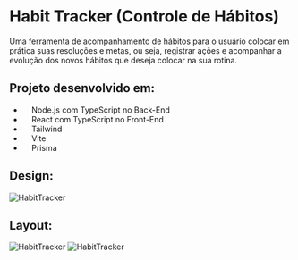 # Habit Tracker (Controle de Hábitos)

Uma ferramenta de acompanhamento de hábitos para o usuário colocar em prática suas resoluções e metas, ou seja, registrar ações e acompanhar a evolução dos novos hábitos que deseja colocar na sua rotina.

## Projeto desenvolvido em:
- <img height=12 src="https://cdn.jsdelivr.net/gh/devicons/devicon/icons/nodejs/nodejs-original.svg" /> Node.js com TypeScript no Back-End
- <img height=12 src="https://cdn.jsdelivr.net/gh/devicons/devicon/icons/react/react-original.svg" /> React com TypeScript no Front-End
- <img height=12 src="https://cdn.jsdelivr.net/gh/devicons/devicon/icons/tailwindcss/tailwindcss-plain.svg" /> Tailwind
- <img height=12 src="https://vitejs.dev/logo.svg" /> Vite
- <img height=12 src="https://www.prisma.io/images/favicon-32x32.png" /> Prisma 

## Design:

![HabitTracker](https://user-images.githubusercontent.com/86432393/213939167-2e953055-025e-4981-bd73-4ca53b63a0b0.png)

## Layout:

![HabitTracker](https://user-images.githubusercontent.com/86432393/213941382-cb7e6421-9395-461c-83aa-07d95db6e9ed.png)
![HabitTracker](https://user-images.githubusercontent.com/86432393/213941394-8bb90973-fb10-4d7c-a01c-17387744cb51.png)